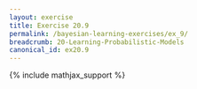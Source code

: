 ```yaml
---
layout: exercise
title: Exercise 20.9
permalink: /bayesian-learning-exercises/ex_9/
breadcrumb: 20-Learning-Probabilistic-Models
canonical_id: ex20.9
---
```


{% include mathjax_support %}
